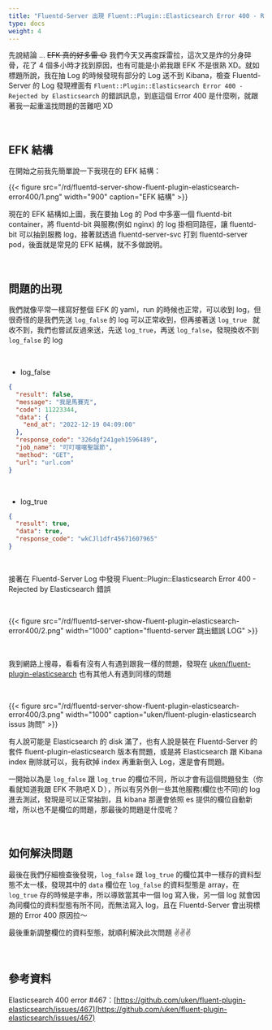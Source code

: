 ```yaml
---
title: "Fluentd-Server 出現 Fluent::Plugin::Elasticsearch Error 400 - Rejected by Elasticsearch 錯誤解決"
type: docs
weight: 4
---
```


先說結論 ... ~~EFK 真的好多雷 😆~~ 我們今天又再度踩雷拉，這次又是炸的分身碎骨，花了 4 個多小時才找到原因，也有可能是小弟我跟 EFK 不是很熟 XD。就如標題所說，我在抽 Log 的時候發現有部分的 Log 送不到 Kibana，檢查 Fluentd-Server 的 Log 發現裡面有 `Fluent::Plugin::Elasticsearch Error 400 - Rejected by Elasticsearch` 的錯誤訊息，到底這個 Error 400 是什麼咧，就跟著我一起重溫找問題的苦難吧 XD

<br>

## EFK 結構

在開始之前我先簡單說一下我現在的 EFK 結構：

{{< figure src="/rd/fluentd-server-show-fluent-plugin-elasticsearch-error400/1.png" width="900" caption="EFK 結構" >}}

現在的 EFK 結構如上圖，我在要抽 Log 的 Pod 中多塞一個 fluentd-bit container，將 fluentd-bit 與服務(例如 nginx) 的 log 掛相同路徑，讓 fluentd-bit 可以抽到服務 log，接著就透過 fluentd-server-svc 打到 fluentd-server pod，後面就是常見的 EFK 結構，就不多做說明。

<br>

## 問題的出現

我們就像平常一樣寫好整個 EFK 的 yaml，run 的時候也正常，可以收到 log，但很奇怪的是我們先送 `log_false` 的 log 可以正常收到，但再接著送 `log_true ` 就收不到，我們也嘗試反過來送，先送 `log_true`，再送 `log_false`，發現換收不到 `log_false` 的 log

<br>

- log_false

```json
{
  "result": false,
  "message": "我是馬賽克",
  "code": 11223344,
  "data": {
    "end_at": "2022-12-19 04:09:00"
  },
  "response_code": "326dgf241geh1596489",
  "job_name": "叮叮噹噹聖誕節",
  "method": "GET",
  "url": "url.com"
}
```

<br>

- log_true

```json
{
  "result": true,
  "data": true,
  "response_code": "wkCJl1dfr45671607965"
}
```

<br>

接著在 Fluentd-Server Log 中發現 Fluent::Plugin::Elasticsearch Error 400 - Rejected by Elasticsearch 錯誤

<br>

{{< figure src="/rd/fluentd-server-show-fluent-plugin-elasticsearch-error400/2.png" width="1000" caption="fluentd-server 跳出錯誤 LOG" >}}

<br>

我到網路上搜尋，看看有沒有人有遇到跟我一樣的問題，發現在 [uken/fluent-plugin-elasticsearch](https://github.com/uken/fluent-plugin-elasticsearch/issues/467) 也有其他人有遇到同樣的問題

<br>

{{< figure src="/rd/fluentd-server-show-fluent-plugin-elasticsearch-error400/3.png" width="1000" caption="uken/fluent-plugin-elasticsearch issus 詢問" >}}

有人說可能是 Elasticsearch 的 disk 滿了，也有人說是裝在 Fluentd-Server 的套件 fluent-plugin-elasticsearch 版本有問題，或是將 Elasticsearch 跟 Kibana index 刪除就可以，我有砍掉 index 再重新倒入 Log，還是會有問題。

一開始以為是 `log_false` 跟 `log_true` 的欄位不同，所以才會有這個問題發生（你看就知道我跟 EFK 不熟吧ＸＤ），所以有另外倒一些其他服務(欄位也不同)的 log 進去測試，發現是可以正常抽到，且 kibana 那邊會依照 es 提供的欄位自動新增，所以也不是欄位的問題，那最後的問題是什麼呢？

<br>

## 如何解決問題

最後在我們仔細檢查後發現，`log_false` 跟 `log_true` 的欄位其中一樣存的資料型態不太一樣，發現其中的 `data` 欄位在 `log_false` 的資料型態是 array，在 `log_true` 存的時候是字串，所以導致當其中一個 log 寫入後，另一個 log 就會因為同欄位的資料型態有所不同，而無法寫入 log，且在 Fluentd-Server 會出現標題的 Error 400 原因拉～

最後重新調整欄位的資料型態，就順利解決此次問題 ✌️✌️✌️

<br>

## 參考資料

Elasticsearch 400 error #467：[https://github.com/uken/fluent-plugin-elasticsearch/issues/467](https://github.com/uken/fluent-plugin-elasticsearch/issues/467)
